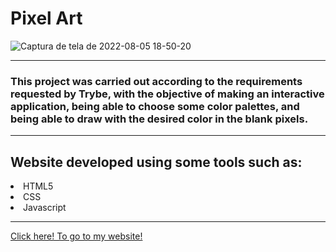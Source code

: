 <div>
  <h1>Pixel Art</h1>
</div>

  ![Captura de tela de 2022-08-05 18-50-20](https://user-images.githubusercontent.com/87546112/183263894-aa99752e-5c87-4258-aed1-a0535b0a9035.png)

---

<div>
  <h3>
  This project was carried out according to the requirements requested by Trybe,
  with the objective of making an interactive application, being able to choose some color palettes,
  and being able to draw with the desired color in the blank pixels.
  </h3>
</div>

---

<div>
  <h2>Website developed using some tools such as:</h2>
  <li>HTML5</li>
  <li>CSS</li>
  <li>Javascript</li>
</div>

---

[Click here! To go to my website!](https://pixel-art-blush.vercel.app/)
